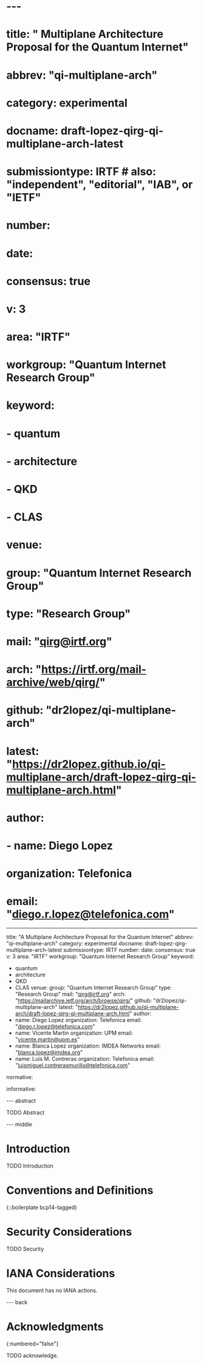 # ---
# title: " Multiplane Architecture Proposal for the Quantum Internet"
# abbrev: "qi-multiplane-arch"
# category: experimental
# docname: draft-lopez-qirg-qi-multiplane-arch-latest
# submissiontype: IRTF  # also: "independent", "editorial", "IAB", or "IETF"
# number:
# date:
# consensus: true
# v: 3
# area: "IRTF"
# workgroup: "Quantum Internet Research Group"
# keyword:
# - quantum
# - architecture
# - QKD
# - CLAS
# venue:
#  group: "Quantum Internet Research Group"
#  type: "Research Group"
#  mail: "qirg@irtf.org"
#  arch: "https://irtf.org/mail-archive/web/qirg/"
#  github: "dr2lopez/qi-multiplane-arch"
#  latest: "https://dr2lopez.github.io/qi-multiplane-arch/draft-lopez-qirg-qi-multiplane-arch.html"
# author:
#  - name: Diego Lopez
#    organization: Telefonica
#    email: "diego.r.lopez@telefonica.com"
---
title: "A Multiplane Architecture Proposal for the Quantum Internet"
abbrev: "qi-multiplane-arch"
category: experimental
docname: draft-lopez-qirg-multiplane-arch-latest
submissiontype: IRTF
number:
date:
consensus: true
v: 3
area: "IRTF"
workgroup: "Quantum Internet Research Group"
keyword:
 - quantum
 - architecture
 - QKD
 - CLAS
venue:
  group: "Quantum Internet Research Group"
  type: "Research Group"
  mail: "qirg@irtf.org"
  arch: "https://mailarchive.ietf.org/arch/browse/qirg/"
  github: "dr2lopez/qi-multiplane-arch"
  latest: "https://dr2lopez.github.io/qi-multiplane-arch/draft-lopez-qirg-qi-multiplane-arch.html"
author:
 - name: Diego Lopez
   organization: Telefonica
   email: "diego.r.lopez@telefonica.com"
 - name: Vicente Martin
   organization: UPM
   email: "vicente.martin@upm.es"
 - name: Blanca Lopez
   organization: IMDEA Networks
   email: "blanca.lopez@imdea.org"
 - name: Luis M. Contreras
   organization: Telefonica
   email: "luismiguel.contrerasmurillo@telefonica.com"

normative:

informative:


--- abstract

TODO Abstract


--- middle

# Introduction

TODO Introduction


# Conventions and Definitions

{::boilerplate bcp14-tagged}


# Security Considerations

TODO Security


# IANA Considerations

This document has no IANA actions.


--- back

# Acknowledgments
{:numbered="false"}

TODO acknowledge.
